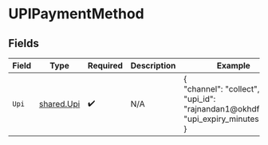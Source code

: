 # UPIPaymentMethod


## Fields

| Field                                                                                | Type                                                                                 | Required                                                                             | Description                                                                          | Example                                                                              |
| ------------------------------------------------------------------------------------ | ------------------------------------------------------------------------------------ | ------------------------------------------------------------------------------------ | ------------------------------------------------------------------------------------ | ------------------------------------------------------------------------------------ |
| `Upi`                                                                                | [shared.Upi](../../../pkg/models/shared/upi.md)                                      | :heavy_check_mark:                                                                   | N/A                                                                                  | {<br/>"channel": "collect",<br/>"upi_id": "rajnandan1@okhdfcbak",<br/>"upi_expiry_minutes": 10<br/>} |